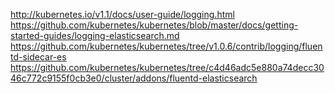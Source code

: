 http://kubernetes.io/v1.1/docs/user-guide/logging.html
https://github.com/kubernetes/kubernetes/blob/master/docs/getting-started-guides/logging-elasticsearch.md
https://github.com/kubernetes/kubernetes/tree/v1.0.6/contrib/logging/fluentd-sidecar-es
https://github.com/kubernetes/kubernetes/tree/c4d46adc5e880a74decc3046c772c9155f0cb3e0/cluster/addons/fluentd-elasticsearch
